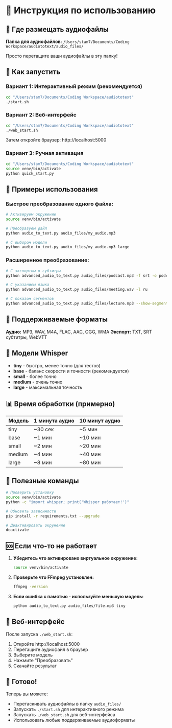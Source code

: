 # 🎵 Инструкция по использованию

## 📁 Где размещать аудиофайлы

**Папка для аудиофайлов:** `/Users/stam7/Documents/Coding Workspace/audiototext/audio_files/`

Просто перетащите ваши аудиофайлы в эту папку!

## 🚀 Как запустить

### Вариант 1: Интерактивный режим (рекомендуется)
```bash
cd "/Users/stam7/Documents/Coding Workspace/audiototext"
./start.sh
```

### Вариант 2: Веб-интерфейс
```bash
cd "/Users/stam7/Documents/Coding Workspace/audiototext"
./web_start.sh
```
Затем откройте браузер: http://localhost:5000

### Вариант 3: Ручная активация
```bash
cd "/Users/stam7/Documents/Coding Workspace/audiototext"
source venv/bin/activate
python quick_start.py
```

## 📝 Примеры использования

### Быстрое преобразование одного файла:
```bash
# Активируем окружение
source venv/bin/activate

# Преобразуем файл
python audio_to_text.py audio_files/my_audio.mp3

# С выбором модели
python audio_to_text.py audio_files/my_audio.mp3 large
```

### Расширенное преобразование:
```bash
# С экспортом в субтитры
python advanced_audio_to_text.py audio_files/podcast.mp3 -f srt -o podcast.srt

# С указанием языка
python advanced_audio_to_text.py audio_files/meeting.wav -l ru

# С показом сегментов
python advanced_audio_to_text.py audio_files/lecture.mp3 --show-segments
```

## 🎯 Поддерживаемые форматы

**Аудио:** MP3, WAV, M4A, FLAC, AAC, OGG, WMA
**Экспорт:** TXT, SRT субтитры, WebVTT

## 🤖 Модели Whisper

- **tiny** - быстро, менее точно (для тестов)
- **base** - баланс скорости и точности (рекомендуется)
- **small** - более точно
- **medium** - очень точно
- **large** - максимальная точность

## 📊 Время обработки (примерно)

| Модель | 1 минута аудио | 10 минут аудио |
|--------|----------------|----------------|
| tiny   | ~30 сек        | ~5 мин         |
| base   | ~1 мин         | ~10 мин        |
| small  | ~2 мин         | ~20 мин        |
| medium | ~4 мин         | ~40 мин        |
| large  | ~8 мин         | ~80 мин        |

## 🔧 Полезные команды

```bash
# Проверить установку
source venv/bin/activate
python -c "import whisper; print('Whisper работает!')"

# Обновить зависимости
pip install -r requirements.txt --upgrade

# Деактивировать окружение
deactivate
```

## 🆘 Если что-то не работает

1. **Убедитесь что активировано виртуальное окружение:**
   ```bash
   source venv/bin/activate
   ```

2. **Проверьте что FFmpeg установлен:**
   ```bash
   ffmpeg -version
   ```

3. **Если ошибка с памятью - используйте меньшую модель:**
   ```bash
   python audio_to_text.py audio_files/file.mp3 tiny
   ```

## 📱 Веб-интерфейс

После запуска `./web_start.sh`:
1. Откройте http://localhost:5000
2. Перетащите аудиофайл в браузер
3. Выберите модель
4. Нажмите "Преобразовать"
5. Скачайте результат

## 🎉 Готово!

Теперь вы можете:
- Перетаскивать аудиофайлы в папку `audio_files/`
- Запускать `./start.sh` для интерактивного режима
- Запускать `./web_start.sh` для веб-интерфейса
- Использовать любые поддерживаемые аудиоформаты
